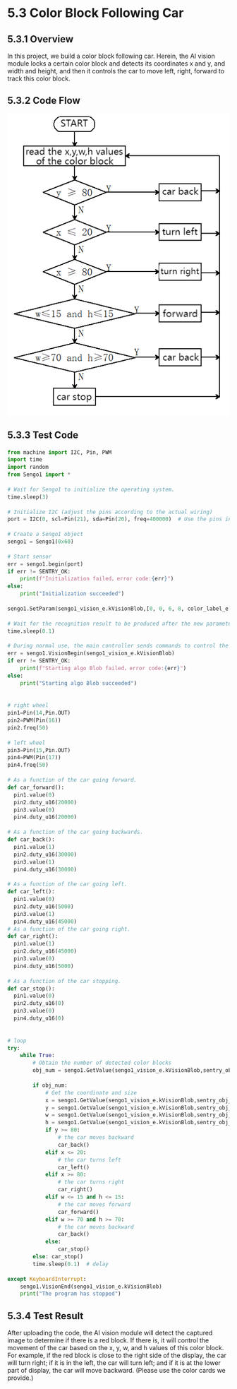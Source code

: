 # 5.3 Color Block Following Car

## 5.3.1 Overview

In this project, we build a color block following car. Herein, the AI vision module locks a certain color block and detects its coordinates x and y, and width and height, and then it controls the car to move left, right, forward to track this color block.

## 5.3.2 Code Flow

![b19](./media/b19.png)

## 5.3.3 Test Code

```python
from machine import I2C, Pin, PWM
import time
import random
from Sengo1 import *

# Wait for Sengo1 to initialize the operating system.
time.sleep(3)

# Initialize I2C (adjust the pins according to the actual wiring)
port = I2C(0, scl=Pin(21), sda=Pin(20), freq=400000)  # Use the pins in the reference code

# Create a Sengo1 object
sengo1 = Sengo1(0x60)

# Start sensor
err = sengo1.begin(port)
if err != SENTRY_OK:
    print(f"Initialization failed，error code:{err}")
else:
    print("Initialization succeeded")
    
sengo1.SetParam(sengo1_vision_e.kVisionBlob,[0, 0, 6, 8, color_label_e.kColorRed], 1)    # red

# Wait for the recognition result to be produced after the new parameter takes effect. This time interval must not be less than the time it takes for the algorithm to recognize one frame. It can be estimated through the frame rate at the bottom of the screen after the algorithm is enabled
time.sleep(0.1)

# During normal use, the main controller sends commands to control the on and off of Sengo1 algorithm, rather than manual operation by joystick.
err = sengo1.VisionBegin(sengo1_vision_e.kVisionBlob)
if err != SENTRY_OK:
    print(f"Starting algo Blob failed，error code:{err}")
else:
    print("Starting algo Blob succeeded")
    

# right wheel
pin1=Pin(14,Pin.OUT)
pin2=PWM(Pin(16))
pin2.freq(50)

# left wheel
pin3=Pin(15,Pin.OUT)
pin4=PWM(Pin(17))
pin4.freq(50)

# As a function of the car going forward.
def car_forward(): 
  pin1.value(0)
  pin2.duty_u16(20000) 
  pin3.value(0)
  pin4.duty_u16(20000)

# As a function of the car going backwards.
def car_back(): 
  pin1.value(1)
  pin2.duty_u16(30000)  
  pin3.value(1)
  pin4.duty_u16(30000)

# As a function of the car going left.
def car_left(): 
  pin1.value(0)
  pin2.duty_u16(5000)  
  pin3.value(1)
  pin4.duty_u16(45000)
# As a function of the car going right.
def car_right(): 
  pin1.value(1)
  pin2.duty_u16(45000)  
  pin3.value(0)
  pin4.duty_u16(5000)

# As a function of the car stopping.
def car_stop(): 
  pin1.value(0)
  pin2.duty_u16(0)  
  pin3.value(0)
  pin4.duty_u16(0)
    

# loop
try:
    while True:
        # Obtain the number of detected color blocks
        obj_num = sengo1.GetValue(sengo1_vision_e.kVisionBlob,sentry_obj_info_e.kStatus)
        
        if obj_num:
            # Get the coordinate and size
            x = sengo1.GetValue(sengo1_vision_e.kVisionBlob,sentry_obj_info_e.kXValue,1)
            y = sengo1.GetValue(sengo1_vision_e.kVisionBlob,sentry_obj_info_e.kYValue,1)
            w = sengo1.GetValue(sengo1_vision_e.kVisionBlob,sentry_obj_info_e.kWidthValue,1)
            h = sengo1.GetValue(sengo1_vision_e.kVisionBlob,sentry_obj_info_e.kHeightValue,1)
            if y >= 80:
                # the car moves backward
                car_back()
            elif x <= 20:
                # the car turns left
                car_left()
            elif x >= 80:
                # the car turns right
                car_right()
            elif w <= 15 and h <= 15:
                # the car moves forward
                car_forward()
            elif w >= 70 and h >= 70:
                # the car moves backward
                car_back()
            else:
                car_stop()
        else: car_stop()
        time.sleep(0.1)  # delay

except KeyboardInterrupt:
    sengo1.VisionEnd(sengo1_vision_e.kVisionBlob)
    print("The program has stopped")
```

## 5.3.4 Test Result

After uploading the code, the AI vision module will detect the captured image to determine if there is a red block. If there is, it will control the movement of the car based on the x, y, w, and h values of this color block. For example, if the red block is close to the right side of the display, the car will turn right; if it is in the left, the car will turn left; and if it is at the lower part of display, the car will move backward. (Please use the color cards we provide.)

